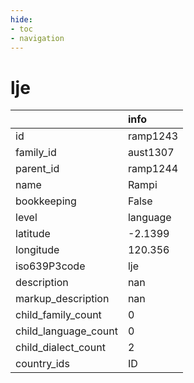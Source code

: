 ```yaml
---
hide:
- toc
- navigation
---
```

# lje
|                      | info     |
|:---------------------|:---------|
| id                   | ramp1243 |
| family_id            | aust1307 |
| parent_id            | ramp1244 |
| name                 | Rampi    |
| bookkeeping          | False    |
| level                | language |
| latitude             | -2.1399  |
| longitude            | 120.356  |
| iso639P3code         | lje      |
| description          | nan      |
| markup_description   | nan      |
| child_family_count   | 0        |
| child_language_count | 0        |
| child_dialect_count  | 2        |
| country_ids          | ID       |
